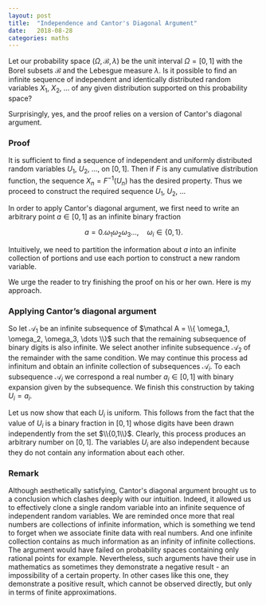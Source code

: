 ```yaml
---
layout: post
title:  "Independence and Cantor's Diagonal Argument"
date:   2018-08-28
categories: maths
---
```


Let our probability space $(\Omega, \mathcal B, \lambda)$ be the unit interval $\Omega=[0,1]$ with the Borel subsets $\mathcal B$ and the Lebesgue measure $\lambda$. Is it possible to find an infinite sequence of independent and identically distributed random variables $X_1$, $X_2$, $\dots$ of any given distribution supported on this probability space?

Surprisingly, yes, and the proof relies on a version of Cantor's diagonal argument.

### Proof

It is sufficient to find a sequence of independent and uniformly distributed random variables $U_1$, $U_2$, $\dots$, on $[0,1]$. Then if $F$ is any cumulative distribution function, the sequence $X_n = F^{-1}(U_n)$ has the desired property. Thus we proceed to construct the required sequence $U_1$, $U_2$, $\dots$

In order to apply Cantor's diagonal argument, we first need to write an arbitrary point $a \in [0,1]$ as an infinite binary fraction

$$
\begin{equation*}
a = 0.\omega_1\omega_2\omega_3\dots, \quad \omega_i \in \{0,1\}.
\end{equation*}
$$

Intuitively, we need to partition the information about $a$ into an infinite collection of portions and use each portion to construct a new random variable.

We urge the reader to try finishing the proof on his or her own. Here is my approach.

### Applying Cantor’s diagonal argument

So let $\mathcal A_1$ be an infinite subsequence of $\mathcal A = \\{ \omega_1, \omega_2, \omega_3, \dots \\}$ such that the remaining subsequence of binary digits is also infinite. We select another infinite subsequence $\mathcal A_2$ of the remainder with the same condition. We may continue this process ad infinitum and obtain an infinite collection of subsequences $\mathcal A_i$. To each subsequence $\mathcal A_i$ we correspond a real number $a_i\in[0,1]$ with binary expansion given by the subsequence. We finish this construction by taking $U_i = a_i$.

Let us now show that each $U_i$ is uniform. This follows from the fact that the value of $U_i$ is a binary fraction in $[0,1]$ whose digits have been drawn independently from the set $\\{0,1\\}$. Clearly, this process produces an arbitrary number on $[0,1]$. The variables $U_i$ are also independent because they do not contain any information about each other.


### Remark

Although aesthetically satisfying, Cantor's diagonal argument brought us to a conclusion which clashes deeply with our intuition. Indeed, it allowed us to effectively clone a single random variable into an infinite sequence of independent random variables. We are reminded once more that real numbers are collections of infinite information, which is something we tend to forget when we associate finite data with real numbers. And one infinite collection contains as much information as an infinity of infinite collections. The argument would have failed on probability spaces containing only rational points for example. Nevertheless, such arguments have their use in mathematics as sometimes they demonstrate a negative result - an impossibility of a certain property. In other cases like this one, they demonstrate a positive result, which cannot be observed directly, but only in terms of finite approximations.
